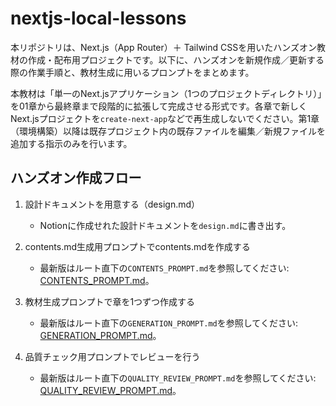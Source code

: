 # nextjs-local-lessons

本リポジトリは、Next.js（App Router）＋ Tailwind CSSを用いたハンズオン教材の作成・配布用プロジェクトです。以下に、ハンズオンを新規作成／更新する際の作業手順と、教材生成に用いるプロンプトをまとめます。

本教材は「単一のNext.jsアプリケーション（1つのプロジェクトディレクトリ）」を01章から最終章まで段階的に拡張して完成させる形式です。各章で新しくNext.jsプロジェクトを`create-next-app`などで再生成しないでください。第1章（環境構築）以降は既存プロジェクト内の既存ファイルを編集／新規ファイルを追加する指示のみを行います。

## ハンズオン作成フロー

1. 設計ドキュメントを用意する（design.md）

   - Notionに作成せれた設計ドキュメントを`design.md`に書き出す。

2. contents.md生成用プロンプトでcontents.mdを作成する

   - 最新版はルート直下の`CONTENTS_PROMPT.md`を参照してください: [CONTENTS_PROMPT.md](./CONTENTS_PROMPT.md)。

3. 教材生成プロンプトで章を1つずつ作成する

   - 最新版はルート直下の`GENERATION_PROMPT.md`を参照してください: [GENERATION_PROMPT.md](./GENERATION_PROMPT.md)。

4. 品質チェック用プロンプトでレビューを行う

   - 最新版はルート直下の`QUALITY_REVIEW_PROMPT.md`を参照してください: [QUALITY_REVIEW_PROMPT.md](./QUALITY_REVIEW_PROMPT.md)。
